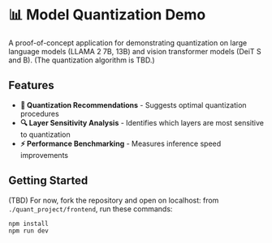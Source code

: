 # 📊 Model Quantization Demo

A proof-of-concept application for demonstrating quantization on large language models (LLAMA 2 7B, 13B) and vision transformer models (DeiT S and B). (The quantization algorithm is TBD.)

## Features

- **🎯 Quantization Recommendations** - Suggests optimal quantization procedures
- **🔍 Layer Sensitivity Analysis** - Identifies which layers are most sensitive to quantization
- **⚡ Performance Benchmarking** - Measures inference speed improvements

## Getting Started

(TBD) For now, fork the repository and open on localhost: from `./quant_project/frontend`, run these commands:

```bash
npm install
npm run dev
```
